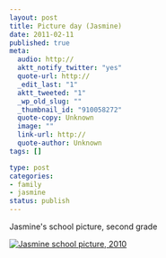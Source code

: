 ```yaml
--- 
layout: post
title: Picture day (Jasmine)
date: 2011-02-11
published: true
meta: 
  audio: http://
  aktt_notify_twitter: "yes"
  quote-url: http://
  _edit_last: "1"
  aktt_tweeted: "1"
  _wp_old_slug: ""
  _thumbnail_id: "910058272"
  quote-copy: Unknown
  image: ""
  link-url: http://
  quote-author: Unknown
tags: []

type: post
categories: 
- family
- jasmine
status: publish
---
```

Jasmine's school picture, second grade

[![](http://media.eick.us/2010/11/2010-10-08-at-22-08-20-239x300.jpg "Jasmine school picture, 2010")](http://media.eick.us/2010/11/2010-10-08-at-22-08-20.jpg)
